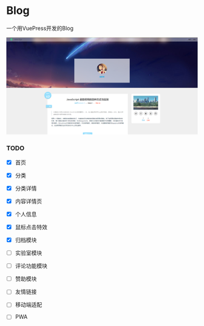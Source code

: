 # Blog
一个用VuePress开发的Blog

![website](https://github.com/zp961214/Blog/blob/master/design/website.png)

### TODO

- [x] 首页
- [x] 分类
- [x] 分类详情
- [x] 内容详情页
- [x] 个人信息 
- [x] 鼠标点击特效
- [x] 归档模块

- [ ] 实验室模块

- [ ] 评论功能模块

- [ ] 赞助模块

- [ ] 友情链接

- [ ] 移动端适配

- [ ] PWA

  
